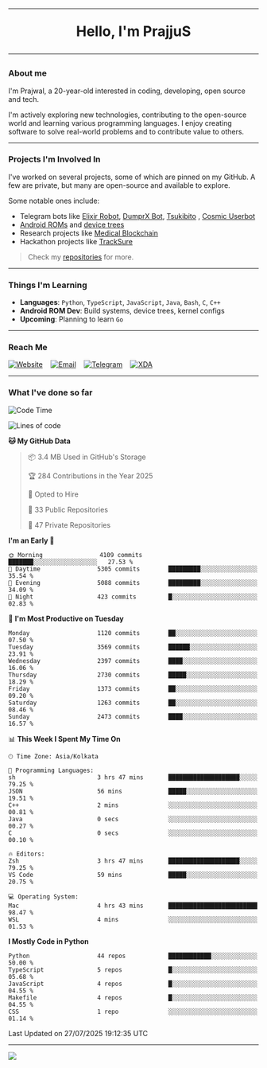 <h1 align="center"><hr>Hello, I'm PrajjuS<hr></h1>

### About me

I'm Prajwal, a 20-year-old interested in coding, developing, open source and tech.

I'm actively exploring new technologies, contributing to the open-source world and learning various programming languages. I enjoy creating software to solve real-world problems and to contribute value to others.

---

### Projects I'm Involved In

I've worked on several projects, some of which are pinned on my GitHub. A few are private, but many are open-source and available to explore.

Some notable ones include:

- Telegram bots like [Elixir Robot](https://t.me/projectelixir_bot), [DumprX Bot](https://t.me/DumprXBot), [Tsukibito](https://t.me/PrajjuSAssistantBot)
, [Cosmic Userbot](https://github.com/SkyLab-Devs/CosmicUserbot)
- [Android ROMs](https://github.com/Noob-OS) and [device trees](https://github.com/PrajjuS/device_xiaomi_vince)
- Research projects like [Medical Blockchain](https://github.com/PrajjuS/Medical-Blockchain)
- Hackathon projects like [TrackSure](https://github.com/TheNoMadDevs/TrackSure)

> Check my [repositories](https://github.com/PrajjuS?tab=repositories) for more.

---

### Things I'm Learning

- **Languages**: `Python`, `TypeScript`, `JavaScript`, `Java`, `Bash`, `C`, `C++`
- **Android ROM Dev**: Build systems, device trees, kernel configs
- **Upcoming**: Planning to learn `Go`

---

### Reach Me


<a href="https://prajjus.xyz"><img src="https://img.shields.io/badge/Website-000000?style=flat-square&logo=githubpages&logoColor=white" alt="Website"/></a>
&nbsp;&nbsp;
<a href="mailto:theprajjus@gmail.com"><img src="https://img.shields.io/badge/Email-D14836?style=flat-square&logo=gmail&logoColor=white" alt="Email"/></a>
&nbsp;&nbsp;
<a href="https://telegram.me/PrajjuS"><img src="https://img.shields.io/badge/Telegram-2CA5E0?style=flat-square&logo=telegram&logoColor=white" alt="Telegram"/></a>
&nbsp;&nbsp;
<a href="https://forum.xda-developers.com/m/prajjus.10388799/"><img src="https://img.shields.io/badge/XDA-F59714?style=flat-square&logo=xda-developers&logoColor=white" alt="XDA"/></a>

---

### What I've done so far

<!--START_SECTION:waka-->
![Code Time](http://img.shields.io/badge/Code%20Time-1%2C007%20hrs%2018%20mins-blue)

![Lines of code](https://img.shields.io/badge/From%20Hello%20World%20I%27ve%20Written-1.6%20million%20lines%20of%20code-blue)

**🐱 My GitHub Data** 

> 📦 3.4 MB Used in GitHub's Storage 
 > 
> 🏆 284 Contributions in the Year 2025
 > 
> 💼 Opted to Hire
 > 
> 📜 33 Public Repositories 
 > 
> 🔑 47 Private Repositories 
 > 
**I'm an Early 🐤** 

```text
🌞 Morning                4109 commits        ███████░░░░░░░░░░░░░░░░░░   27.53 % 
🌆 Daytime                5305 commits        █████████░░░░░░░░░░░░░░░░   35.54 % 
🌃 Evening                5088 commits        █████████░░░░░░░░░░░░░░░░   34.09 % 
🌙 Night                  423 commits         █░░░░░░░░░░░░░░░░░░░░░░░░   02.83 % 
```
📅 **I'm Most Productive on Tuesday** 

```text
Monday                   1120 commits        ██░░░░░░░░░░░░░░░░░░░░░░░   07.50 % 
Tuesday                  3569 commits        ██████░░░░░░░░░░░░░░░░░░░   23.91 % 
Wednesday                2397 commits        ████░░░░░░░░░░░░░░░░░░░░░   16.06 % 
Thursday                 2730 commits        █████░░░░░░░░░░░░░░░░░░░░   18.29 % 
Friday                   1373 commits        ██░░░░░░░░░░░░░░░░░░░░░░░   09.20 % 
Saturday                 1263 commits        ██░░░░░░░░░░░░░░░░░░░░░░░   08.46 % 
Sunday                   2473 commits        ████░░░░░░░░░░░░░░░░░░░░░   16.57 % 
```


📊 **This Week I Spent My Time On** 

```text
🕑︎ Time Zone: Asia/Kolkata

💬 Programming Languages: 
sh                       3 hrs 47 mins       ████████████████████░░░░░   79.25 % 
JSON                     56 mins             █████░░░░░░░░░░░░░░░░░░░░   19.51 % 
C++                      2 mins              ░░░░░░░░░░░░░░░░░░░░░░░░░   00.81 % 
Java                     0 secs              ░░░░░░░░░░░░░░░░░░░░░░░░░   00.27 % 
C                        0 secs              ░░░░░░░░░░░░░░░░░░░░░░░░░   00.10 % 

🔥 Editors: 
Zsh                      3 hrs 47 mins       ████████████████████░░░░░   79.25 % 
VS Code                  59 mins             █████░░░░░░░░░░░░░░░░░░░░   20.75 % 

💻 Operating System: 
Mac                      4 hrs 43 mins       █████████████████████████   98.47 % 
WSL                      4 mins              ░░░░░░░░░░░░░░░░░░░░░░░░░   01.53 % 
```

**I Mostly Code in Python** 

```text
Python                   44 repos            ████████████░░░░░░░░░░░░░   50.00 % 
TypeScript               5 repos             █░░░░░░░░░░░░░░░░░░░░░░░░   05.68 % 
JavaScript               4 repos             █░░░░░░░░░░░░░░░░░░░░░░░░   04.55 % 
Makefile                 4 repos             █░░░░░░░░░░░░░░░░░░░░░░░░   04.55 % 
CSS                      1 repo              ░░░░░░░░░░░░░░░░░░░░░░░░░   01.14 % 
```




 Last Updated on 27/07/2025 19:12:35 UTC
<!--END_SECTION:waka-->

---

<img src="https://komarev.com/ghpvc/?username=prajjus&label=Profile%20Views&color=000000&style=flat">